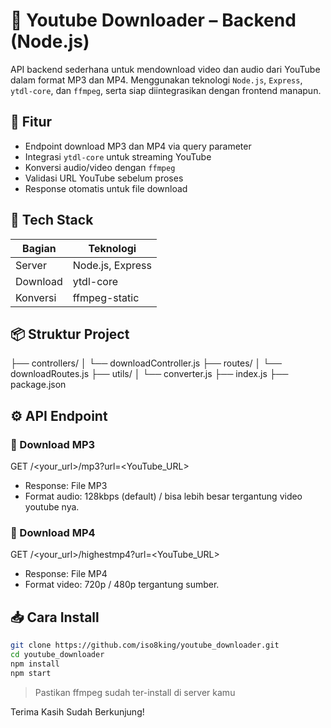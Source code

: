 # 🔧 Youtube Downloader – Backend (Node.js)

API backend sederhana untuk mendownload video dan audio dari YouTube dalam format MP3 dan MP4. Menggunakan teknologi `Node.js`, `Express`, `ytdl-core`, dan `ffmpeg`, serta siap diintegrasikan dengan frontend manapun.

## 🚀 Fitur

- Endpoint download MP3 dan MP4 via query parameter
- Integrasi `ytdl-core` untuk streaming YouTube
- Konversi audio/video dengan `ffmpeg`
- Validasi URL YouTube sebelum proses
- Response otomatis untuk file download

## 🧰 Tech Stack

| Bagian      | Teknologi             |
|-------------|------------------------|
| Server      | Node.js, Express       |
| Download    | ytdl-core              |
| Konversi    | ffmpeg-static          |

## 📦 Struktur Project
├── controllers/ │ └── downloadController.js ├── routes/ │ └── downloadRoutes.js ├── utils/ │ └── converter.js ├── index.js ├── package.json


## ⚙️ API Endpoint

### 🎵 Download MP3
GET /<your_url>/mp3?url=<YouTube_URL>

- Response: File MP3
- Format audio: 128kbps (default) / bisa lebih besar tergantung video youtube nya.

### 🎥 Download MP4
GET /<your_url>/highestmp4?url=<YouTube_URL>
- Response: File MP4
- Format video: 720p / 480p tergantung sumber.

## 📥 Cara Install

```bash
git clone https://github.com/iso8king/youtube_downloader.git
cd youtube_downloader
npm install
npm start
```
>Pastikan ffmpeg sudah ter-install di server kamu

Terima Kasih Sudah Berkunjung!
